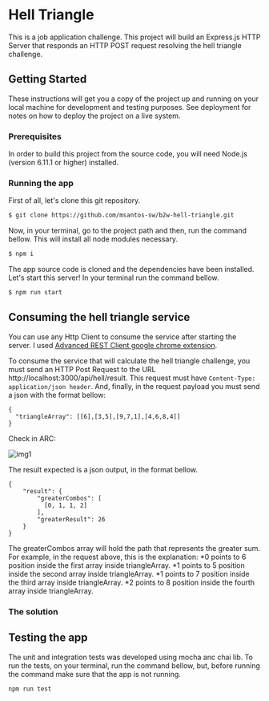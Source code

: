 # Hell Triangle
This is a job application challenge. This project will build an Express.js HTTP Server that responds an HTTP POST request resolving the hell triangle challenge.

## Getting Started
These instructions will get you a copy of the project up and running on your local machine for development and testing purposes. See deployment for notes on how to deploy the project on a live system.

### Prerequisites
In order to build this project from the source code, you will need Node.js (version 6.11.1 or higher) installed.

### Running the app

First of all, let's clone this git repository.
```bash
$ git clone https://github.com/msantos-sw/b2w-hell-triangle.git
```

Now, in your terminal, go to the project path and then, run the command bellow. This will install all node modules necessary.
```bash
$ npm i
```

The app source code is cloned and the dependencies have been installed. Let's start this server! In your terminal run the command bellow.
```bash
$ npm run start
```

## Consuming the hell triangle service
You can use any Http Client to consume the service after starting the server. I used [Advanced REST Client google chrome extension](https://chrome.google.com/webstore/detail/advanced-rest-client/hgmloofddffdnphfgcellkdfbfbjeloo).

To consume the service that will calculate the hell triangle challenge, you must send an HTTP Post Request to the URL http://localhost:3000/api/hell/result. This request must have `Content-Type: application/json header`. And, finally, in the request payload you must send a json with the format bellow:
```
{
  "triangleArray": [[6],[3,5],[9,7,1],[4,6,8,4]]
}    
```

Check in ARC:

![img1](https://user-images.githubusercontent.com/23347207/29242778-6202f038-7f69-11e7-9332-2a6eac87a6e5.png)

The result expected is a json output, in the format bellow.
```
{
    "result": {
        "greaterCombos": [
          [0, 1, 1, 2]
        ],
        "greaterResult": 26
    }
}
```

The greaterCombos array will hold the path that represents the greater sum. For example, in the request above, this is the explanation:
*0 points to 6 position inside the first array inside triangleArray.
*1 points to 5 position inside the second array inside triangleArray.
*1 points to 7 position inside the third array inside triangleArray.
*2 points to 8 position inside the fourth array inside triangleArray.

### The solution

## Testing the app
The unit and integration tests was developed using mocha anc chai lib. To run the tests, on your terminal, run the command bellow, but, before running the command make sure that the app is not running.
```
npm run test
```